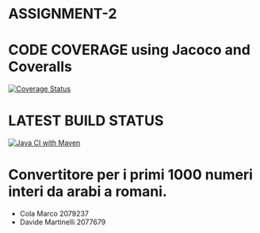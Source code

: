 # ASSIGNMENT-2

# CODE COVERAGE using Jacoco and Coveralls
[![Coverage Status](https://coveralls.io/repos/github/cola-marco/ASSIGNMENT-2/badge.svg)](https://coveralls.io/github/cola-marco/ASSIGNMENT-2)

# LATEST BUILD STATUS
[![Java CI with Maven](https://github.com/cola-marco/ASSIGNMENT-2/actions/workflows/maven.yml/badge.svg)](https://github.com/cola-marco/ASSIGNMENT-2/actions/workflows/maven.yml)

# Convertitore per i primi 1000 numeri interi da arabi a romani.

- Cola Marco 2079237
- Davide Martinelli 2077679
